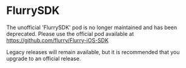 FlurrySDK
=========

The unofficial 'FlurrySDK' pod is no longer maintained and has been deprecated. Please use the official pod available at https://github.com/flurry/Flurry-iOS-SDK

Legacy releases will remain available, but it is recommended that you upgrade to an official release.

